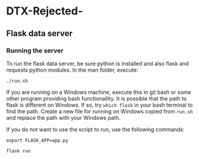 # DTX-Rejected-

## Flask data server

### Running the server

To run the flask data server, be sure python is installed and also flask and requests python modules.
In the man folder, execute:

`./run.sh`

If you are running on a Windows machine, execute this in git bash or some other program providing bash functionallity. It is possible that the path to flask is different on Windows. If so, try `which flask` in your bash terminal to find the path. Create a new file for running on Windows copied from `run.sh` and replace the path with your Windows path.

If you do not want to use the script to run, use the following commands:

`export FLASK_APP=app.py`

`flask run`
